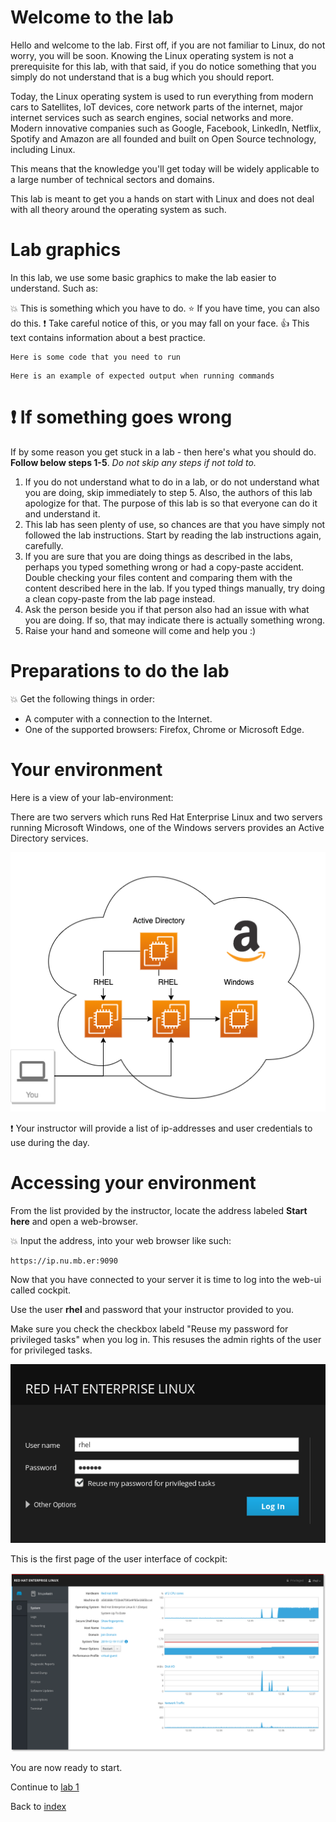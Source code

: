 # Welcome to the lab

Hello and welcome to the lab. First off, if you are not familiar to Linux, do not worry, you will be soon. Knowing the Linux operating system is not a prerequisite for this lab, with that said, if you do notice something that you simply do not understand that is a bug which you should report.

Today, the Linux operating system is used to run everything from modern cars to Satellites, IoT devices, core network parts of the internet, major internet services such as search engines, social networks and more. Modern innovative companies such as Google, Facebook, LinkedIn, Netflix, Spotify and Amazon are all founded and built on Open Source technology, including Linux.

This means that the knowledge you'll get today will be widely applicable to a large number of technical sectors and domains.

This lab is meant to get you a hands on start with Linux and does not deal with all theory around the operating system as such.

# Lab graphics

In this lab, we use some basic graphics to make the lab easier to understand. Such as:

:boom: This is something which you have to do.
:star: If you have time, you can also do this.
:exclamation: Take careful notice of this, or you may fall on your face.
:thumbsup: This text contains information about a best practice.
```
Here is some code that you need to run
```
```
Here is an example of expected output when running commands
```

# :exclamation: If something goes wrong
If by some reason you get stuck in a lab - then here's what you should do. **Follow below steps 1-5**. _Do not skip any steps if not told to._

1. If you do not understand what to do in a lab, or do not understand what you are doing, skip immediately to step 5. Also, the authors of this lab apologize for that. The purpose of this lab is so that everyone can do it and understand it.
2. This lab has seen plenty of use, so chances are that you have simply not followed the lab instructions. Start by reading the lab instructions again, carefully.
3. If you are sure that you are doing things as described in the labs, perhaps you typed something wrong or had a copy-paste accident. Double checking your files content and comparing them with the content described here in the lab. If you typed things manually, try doing a clean copy-paste from the lab page instead.
4. Ask the person beside you if that person also had an issue with what you are doing. If so, that may indicate there is actually something wrong.
5. Raise your hand and someone will come and help you :)

# Preparations to do the lab

:boom: Get the following things in order:
* A computer with a connection to the Internet.
* One of the supported browsers: Firefox, Chrome or Microsoft Edge.

# Your environment

Here is a view of your lab-environment:

There are two servers which runs Red Hat Enterprise Linux and two servers running Microsoft Windows, one of the Windows servers provides an Active Directory services.

![Overview of workshop](images/cockpitws.png)

:exclamation: Your instructor will provide a list of ip-addresses and user credentials to use during the day.

# Accessing your environment

From the list provided by the instructor, locate the address labeled **Start here** and open a web-browser. 

:boom: Input the address, into your web browser like such:
```
https://ip.nu.mb.er:9090
```
Now that you have connected to your server it is time to log into the web-ui called cockpit.

Use the user **rhel** and password that your instructor provided to you.

Make sure you check the checkbox labeld "Reuse my password for privileged tasks" when you log in. This resuses the admin rights of the user for privileged tasks.

![login page of cockpit](images/login.png)

This is the first page of the user interface of cockpit:

![system user interface of cockpit](images/interface_system.png)

You are now ready to start.

Continue to [lab 1](lab1.md)

Back to [index](thews.md)
